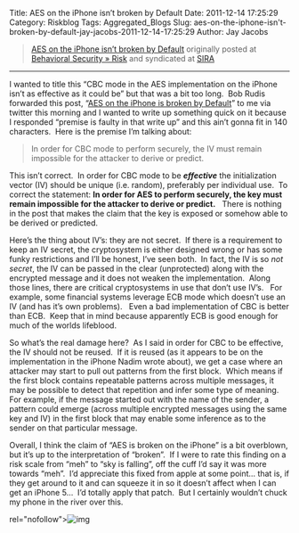 Title: AES on the iPhone isn’t broken by Default
Date: 2011-12-14 17:25:29
Category: Riskblog
Tags: Aggregated_Blogs
Slug: aes-on-the-iphone-isn't-broken-by-default-jay-jacobs-2011-12-14-17:25:29
Author: Jay Jacobs

>[AES on the iPhone isn’t broken by Default](http://beechplane.wordpress.com/2011/12/14/aes-on-the-iphone-isnt-broken-by-default/) originally posted at [Behavioral Security » Risk](http://beechplane.wordpress.com) and syndicated at [SIRA](http://societyinforisk.org)
***
I wanted to title this “CBC mode in the AES implementation on the iPhone isn’t as effective as it could be” but that was a bit too long.  Bob Rudis forwarded this post, “[AES on the iPhone is broken by Default](http://log.nadim.cc/?p=58)” to me via twitter this morning and I wanted to write up something quick on it because I responded “premise is faulty in that write up” and this ain’t gonna fit in 140 characters.  Here is the premise I’m talking about:

> In order for CBC mode to perform securely, the IV must remain impossible for the attacker to derive or predict.

This isn’t correct.  In order for CBC mode to be ***effective*** the initialization vector (IV) should be unique (i.e. random), preferably per individual use.  To correct the statement: **In order for AES to perform securely, the key must remain impossible for the attacker to derive or predict.**   There is nothing in the post that makes the claim that the key is exposed or somehow able to be derived or predicted. 

Here’s the thing about IV’s: they are not secret.  If there is a requirement to keep an IV secret, the cryptosystem is either designed wrong or has some funky restrictions and I’ll be honest, I’ve seen both.  In fact, the IV is so *not secret*, the IV can be passed in the clear (unprotected) along with the encrypted message and it does not weaken the implementation.  Along those lines, there are critical cryptosystems in use that don’t use IV’s.   For example, some financial systems leverage ECB mode which doesn’t use an IV (and has it’s own problems).   Even a bad implementation of CBC is better than ECB.  Keep that in mind because apparently ECB is good enough for much of the worlds lifeblood.

So what’s the real damage here?  As I said in order for CBC to be effective, the IV should not be reused.  If it is reused (as it appears to be on the implementation in the iPhone Nadim wrote about), we get a case where an attacker may start to pull out patterns from the first block.  Which means if the first block contains repeatable patterns across multiple messages, it may be possible to detect that repetition and infer some type of meaning.  For example, if the message started out with the name of the sender, a pattern could emerge (across multiple encrypted messages using the same key and IV) in the first block that may enable some inference as to the sender on that particular message.

Overall, I think the claim of “AES is broken on the iPhone” is a bit overblown, but it’s up to the interpretation of “broken”.  If I were to rate this finding on a risk scale from “meh” to “sky is falling”, off the cuff I’d say it was more towards “meh”.  I’d appreciate this fixed from apple at some point… that is, if they get around to it and can squeeze it in so it doesn’t affect when I can get an iPhone 5…  I’d totally apply that patch.  But I certainly wouldn’t chuck my phone in the river over this.

rel="nofollow"\>![img](/images/blank.png%20/></a>%20<img%20alt=)


